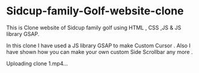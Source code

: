 # Sidcup-family-Golf-website-clone
This is Clone website of Sidcup family golf using HTML , CSS ,JS &amp; JS library GSAP.

In this clone I have used a JS library GSAP to make Custom Cursor .
Also I have shown how you can make your own custom Side Scrollbar any more .

Uploading clone 1.mp4…

